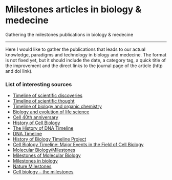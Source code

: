 # Milestones articles in biology &amp; medecine
Gathering the milestones publications in biology &amp; medecine

----

Here I would like to gather the publications that leads to our actual knowledge, paradigms and technology in biology and medecine. The format is not fixed yet, but it should include the date, a category tag, a quick title of the improvement and the direct links to the journal page of the article (http and doi link).

### List of interesting sources

* [Timeline of scientific discoveries](https://en.wikipedia.org/wiki/Timeline_of_scientific_discoveries)
* [Timeline of scientific thought](https://en.wikipedia.org/wiki/Timeline_of_scientific_thought)
* [Timeline of biology and organic chemistry](https://en.wikipedia.org/wiki/Timeline_of_biology_and_organic_chemistry)
* [Biology and evolution of life science](https://www.ncbi.nlm.nih.gov/pmc/articles/PMC4705322/)
* [Cell 40th anniversary](http://www.cell.com/40/timeline)
* [History of Cell Biology](https://bitesizebio.com/166/history-of-cell-biology/)
* [The History of DNA Timeline](https://www.dna-worldwide.com/resource/160/history-dna-timeline)
* [DNA Timeline](http://www.dnai.org/timeline/)
* [History of Biology Timeline Project](https://www.preceden.com/timelines/20042-history-of-biology-timeline-project)
* [Cell Biology Timeline: Major Events in the Field of Cell Biology](http://www.brighthub.com/science/genetics/articles/16717.aspx)
* [Molecular Biology/Milestones](https://en.wikiversity.org/wiki/Molecular_Biology/Milestones)
* [Milestones of Molecular Biology](http://www.laboratory-journal.com/science/life-sciences-biotech/milestones-molecular-biology)
* [Milestones in biology](https://fr.slideshare.net/shubhakara.g/milestones-in-biology)
* [Nature Milestones](http://www.nature.com/milestones/index.html)
* [Cell biology – the milestones](http://www.cell.com/trends/cell-biology/abstract/S0962-8924(01)02066-9)
